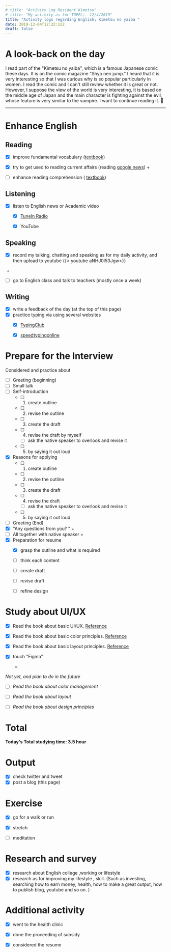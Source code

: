 ```yaml
---
# title: "Activity Log Resident Kimetsu"
# title: "My activity as for TOEFL;  12/4/2019"
title: "Activity logs regarding English; Kimetsu no yaiba "
date: 2019-12-04T12:22:12Z
draft: false
---
```


# A look-back on the day

I read part of the "Kimetsu no yaiba", which is a famous Japanese comic these days. It is on the comic magazine "Shyo nen jump." I heard that it is very interesting so that I was curious why is so popular particularly in women. I read the comic and I can't still review whether it is great or not. However, I suppose the view of the world is very interesting, it is based on the middle age of Japan and the main character is fighting against the evil, whose feature is very similar to the vampire. I want to continue reading it. 🐸












---



# Enhance English

## Reading

- [x] improve fundamental vocabulary ([textbook](https://www.amazon.co.jp/dp/4010941855/))
- [x] try to get used to reading current affairs (reading [google news](https://news.google.com/))
  +
- [ ] enhance reading  comprehension ( [textbook](https://www.amazon.co.jp/dp/4010323310/))


## Listening

- [x] listen to English news or Academic video 
  - [x] [TuneIn Radio](https://tunein.com)
  - [x] YouTube



## Speaking

- [x] record my talking, chatting and speaking as for my daily activity, and then upload to youtube
{{< youtube aNHJ0l53Jgw>}}

​	+

- [ ] go to English class and talk to teachers (mostly once a week)



## Writing

- [x] write a feedback of the day (at the top of this page)
- [x] practice typing via using several websites
  - [x] [TypingClub](https://www.typingclub.com)
  - [x] [speedtypingonline](https://www.speedtypingonline.com/games/type-the-alphabet.php)







# Prepare for the Interview

Considered and practice about

- [ ] Greeting (beginning)
- [ ] Small talk
- [ ] Self-introduction
  - [ ] 1. create  outline
  - [ ] 2. revise the outline
  - [ ] 3. create the draft
  - [ ] 4. revise the draft by myself
    - [ ] ask the native speaker to overlook and revise it
  - [ ] 5. by saying it out loud
- [x] Reasons for applying
  - [ ] 1. create  outline
  - [ ] 2. revise the outline
  - [ ] 3. create the draft
  - [ ] 4. revise the draft
    - [ ] ask the native speaker to overlook and revise it
  - [ ] 5. by saying it out loud
- [ ] Greeting (End)
- [x] "Any questions from you? "
  +
- [ ] All together with native speaker
  +
- [x] Preparation for resume
  - [x] grasp the outline and what is required
  - [ ] think each content
  - [ ] create draft
  - [ ] revise draft
  - [ ] refine design





# Study about UI/UX

- [x] Read the book about basic UI/UX. [Reference](https://www.amazon.co.jp/dp/B07PQF8TBW/)
- [x] Read the book about basic color principles. [Reference](https://www.amazon.co.jp/dp/4844367714/)
- [x] Read the book about basic layout principles. [Reference](https://www.amazon.co.jp/dp/B07NYN1681/)
- [x] touch "Figma"

  +

*Not yet, and plan to do in the future*
- [ ] *Read the book about color management*
- [ ] *Read the book about layout*
- [ ] *Read the book about design principles*



# Total

**Today's Total studying time:    3.5  hour**



# Output

- [x] check twitter and tweet
- [x] post a blog (this page)

# Exercise

- [x] go for a walk or run
- [x] stretch
- [ ] meditation


# Research and survey

- [x] research about English college ,working or lifestyle
- [x] research as for improving my lifestyle , skill. (Such as investing, searching how to earn money, health, how to make a great output, how to publish blog, youtube and so on. )

# Additional activity

- [x] went to the health clinic
- [x] done the proceeding of subsidy
- [x] considered the resume


